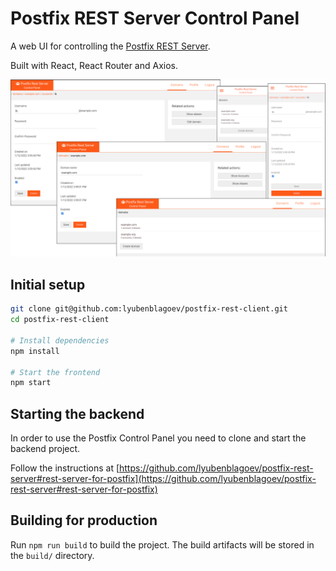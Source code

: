 # Postfix REST Server Control Panel

A web UI for controlling the [Postfix REST Server](https://github.com/lyubenblagoev/postfix-rest-server).

Built with React, React Router and Axios.

![Screens](./screens/screens.png)

## Initial setup

```bash
git clone git@github.com:lyubenblagoev/postfix-rest-client.git
cd postfix-rest-client

# Install dependencies
npm install

# Start the frontend
npm start
```

## Starting the backend

In order to use the Postfix Control Panel you need to clone and start the backend project.

Follow the instructions at [https://github.com/lyubenblagoev/postfix-rest-server#rest-server-for-postfix](https://github.com/lyubenblagoev/postfix-rest-server#rest-server-for-postfix)

## Building for production

Run `npm run build` to build the project. The build artifacts will be stored in the `build/` directory.